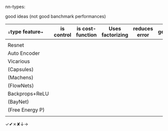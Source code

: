 nn-types:

good ideas (not good banchmark performances)


|`↓`type feature`→`| is control | is cost-function | Uses factorizing| reduces error | generative | PP's δ | PP's weights | recoder | is generative |
|:---------------------|----|-----|-----|----|----|----|----|----|----|
|                     |    |     |     |    |    |    |    |    |    |
| Resnet              |    |     |     |    |    |    |    |    |    |
| Auto Encoder        |    |     |     |    |    |    |    |    |    |
| Vicarious           |    |     |     |    |    |    |    |    |    |
| (Capsules)          |    |     |     |    |    |    |    |    |    |
| (Machens)           |    |     |     |    |    |    |    |    |    |
| (FlowNets)          |    |     |     |    |    |    |    |    |    |
| Backprops+ReLU      |    |     |     |    |    |    |    |    |    |
| (BayNet)            |    |     |     |    |    |    |    |    |    |
| (Free Energy P)     |    |     |     |    |    |    |    |    |    |
|                     |    |     |     |    |    |    |    |    |    |

✓✔︎✗✘↓→

